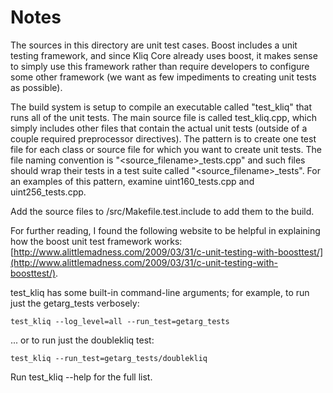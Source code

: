 # Notes
The sources in this directory are unit test cases.  Boost includes a
unit testing framework, and since Kliq Core already uses boost, it makes
sense to simply use this framework rather than require developers to
configure some other framework (we want as few impediments to creating
unit tests as possible).

The build system is setup to compile an executable called "test_kliq"
that runs all of the unit tests.  The main source file is called
test_kliq.cpp, which simply includes other files that contain the
actual unit tests (outside of a couple required preprocessor
directives).  The pattern is to create one test file for each class or
source file for which you want to create unit tests.  The file naming
convention is "<source_filename>_tests.cpp" and such files should wrap
their tests in a test suite called "<source_filename>_tests".  For an
examples of this pattern, examine uint160_tests.cpp and
uint256_tests.cpp.

Add the source files to /src/Makefile.test.include to add them to the build.

For further reading, I found the following website to be helpful in
explaining how the boost unit test framework works:
[http://www.alittlemadness.com/2009/03/31/c-unit-testing-with-boosttest/](http://www.alittlemadness.com/2009/03/31/c-unit-testing-with-boosttest/).

test_kliq has some built-in command-line arguments; for
example, to run just the getarg_tests verbosely:

    test_kliq --log_level=all --run_test=getarg_tests

... or to run just the doublekliq test:

    test_kliq --run_test=getarg_tests/doublekliq

Run  test_kliq --help   for the full list.

